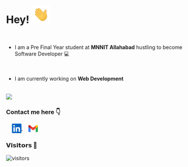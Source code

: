 # Hey! <img height="50px" src="https://github.com/VinaySharmaMnnit/VinaySharmaMnnit/blob/main/assets/waving_hand_sign_1024.gif">

<br>

- I am a Pre Final Year student at **MNNIT Allahabad** hustling to become Software Developer :computer:
<br>

- I am currently working on **Web Development** 
<br>



<a href="https://github-readme-stats.vercel.app/api?username=VinaySharmaMnnit&show_icons=true&theme=cobalt">
  <img align="center" src="https://github-readme-stats.vercel.app/api?username=VinaySharmaMnnit&show_icons=true&theme=cobalt&custom_title=My GitHub Stats" />
</a>



### Contact me here     :point_down:
&nbsp; &nbsp; <a href="https://www.linkedin.com/in/vinay-sharma-11a35a179/">
    <img align="center" width="26px" src="https://github.com/VinaySharmaMnnit/VinaySharmaMnnit/blob/main/assets/linkedin.jpeg" />
 </a>  &nbsp; &nbsp; 
<a href="https://mail.google.com/mail/?view=cm&fs=1&tf=1&to=vs2021999@gmail.com">
    <img align="center" width="26px" src="https://github.com/VinaySharmaMnnit/VinaySharmaMnnit/blob/main/assets/gmail.png" />
</a>
<br>

### 𝗩𝗶𝘀𝗶𝘁𝗼𝗿𝘀 :eyes:

![visitors](https://visitor-badge.glitch.me/badge?page_id=VinaySharmaMnnit)

